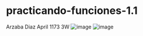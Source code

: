 # practicando-funciones-1.1
Arzaba Diaz April 1173 3W
![image](https://github.com/user-attachments/assets/66d6a0c1-9a60-42d2-85d9-4653fef81cda)
![image](https://github.com/user-attachments/assets/9ce01d4c-9f36-4f83-bc00-405632d1fb81)
